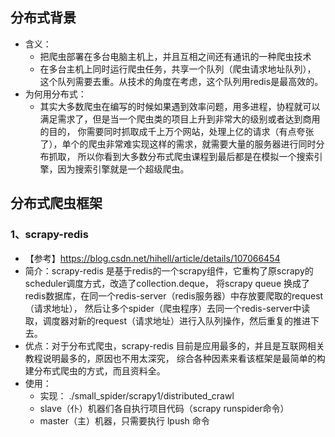 ## 分布式背景
- 含义：
    - 把爬虫部署在多台电脑主机上，并且互相之间还有通讯的一种爬虫技术
    - 在多台主机上同时运行爬虫任务，共享一个队列（爬虫请求地址队列）， 这个队列需要去重。从技术的角度在考虑，这个队列用redis是最高效的。
- 为何用分布式：
    - 其实大多数爬虫在编写的时候如果遇到效率问题，用多进程，协程就可以满足需求了，但是当一个爬虫类的项目上升到非常大的级别或者达到商用的目的，
      你需要同时抓取成千上万个网站，处理上亿的请求（有点夸张了），单个的爬虫非常难实现这样的需求，就需要大量的服务器进行同时分布抓取，
      所以你看到大多数分布式爬虫课程到最后都是在模拟一个搜索引擎，因为搜索引擎就是一个超级爬虫。

## 分布式爬虫框架      
### 1、scrapy-redis
- 【参考】https://blog.csdn.net/hihell/article/details/107066454
- 简介：scrapy-redis 是基于redis的一个scrapy组件，它重构了原scrapy的scheduler调度方式，改造了collection.deque，
        将scrapy queue 换成了redis数据库，在同一个redis-server（redis服务器）中存放要爬取的request（请求地址），
        然后让多个spider（爬虫程序）去同一个redis-server中读取，调度器对新的request（请求地址）进行入队列操作，然后重复的推进下去。
- 优点：对于分布式爬虫，scrapy-redis 目前是应用最多的，并且是互联网相关教程说明最多的，原因也不用太深究，
       综合各种因素来看该框架是最简单的构建分布式爬虫的方式，而且资料全。
- 使用：
    - 实现： ./small_spider/scrapy1/distributed_crawl
    - slave（仆）机器们各自执行项目代码（scrapy runspider命令）
    - master（主）机器，只需要执行 lpush 命令
  